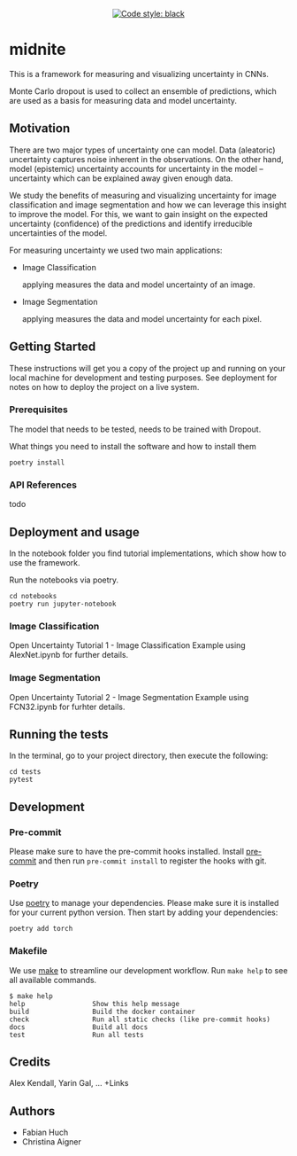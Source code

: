 <p align="center">
<a href="https://github.com/ambv/black"><img alt="Code style: black" src="https://img.shields.io/badge/code%20style-black-000000.svg"></a>
</p>

# midnite
This is a framework for measuring and visualizing uncertainty in CNNs.

Monte Carlo dropout is used to collect an ensemble of predictions, which are used as a basis for measuring data and model uncertainty.

## Motivation

There are two major types of uncertainty one can model. Data (aleatoric) uncertainty captures noise inherent in the observations. On the other hand, model (epistemic) uncertainty accounts for uncertainty in the model – uncertainty which can be explained away given enough data.

We study the benefits of measuring and visualizing uncertainty for image classification and image segmentation and how we can leverage this insight to improve the model.
For this, we want to gain insight on the expected uncertainty (confidence) of the predictions and identify irreducible uncertainties of the model.

For measuring uncertainty we used two main applications:

 * Image Classification
 
    applying <name of our tool> measures the data and model uncertainty of an image.

 * Image Segmentation
 
    applying <name of our tool> measures the data and model uncertainty for each pixel.

## Getting Started

These instructions will get you a copy of the project up and running on your local machine for development and testing purposes. See deployment for notes on how to deploy the project on a live system.

### Prerequisites

The model that needs to be tested, needs to be trained with Dropout. 

What things you need to install the software and how to install them

```
poetry install
```

### API References

todo

## Deployment and usage

In the notebook folder you find tutorial implementations, which show how to use the framework. 

Run the notebooks via poetry.

```
cd notebooks
poetry run jupyter-notebook
```

### Image Classification

Open Uncertainty Tutorial 1 - Image Classification Example using AlexNet.ipynb for further details.

### Image Segmentation

Open Uncertainty Tutorial 2 - Image Segmentation Example using FCN32.ipynb for furhter details. 

## Running the tests

In the terminal, go to your project directory, then execute the following:

```
cd tests
pytest
```

## Development

### Pre-commit
Please make sure to have the pre-commit hooks installed.
Install [pre-commit](https://pre-commit.com/) and then run `pre-commit install` to register the hooks with git.

### Poetry
Use [poetry](https://poetry.eustace.io/) to manage your dependencies.
Please make sure it is installed for your current python version.
Then start by adding your dependencies:
```console
poetry add torch
```

### Makefile
We use [make](https://www.gnu.org/software/make/) to streamline our development workflow.
Run `make help` to see all available commands.

<!-- START makefile-doc -->
```
$ make help 
help                 Show this help message
build                Build the docker container
check                Run all static checks (like pre-commit hooks)
docs                 Build all docs
test                 Run all tests 
```
<!-- END makefile-doc -->

## Credits

Alex Kendall, Yarin Gal, ... +Links

## Authors

* Fabian Huch
* Christina Aigner
